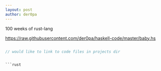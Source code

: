 ```yaml
---
layout: post
author: der0pa
---
```


100 weeks of rust-lang

https://raw.githubusercontent.com/der0pa/haskell-code/master/baby.hs

```rust

// would like to link to code files in projects dir


```rust